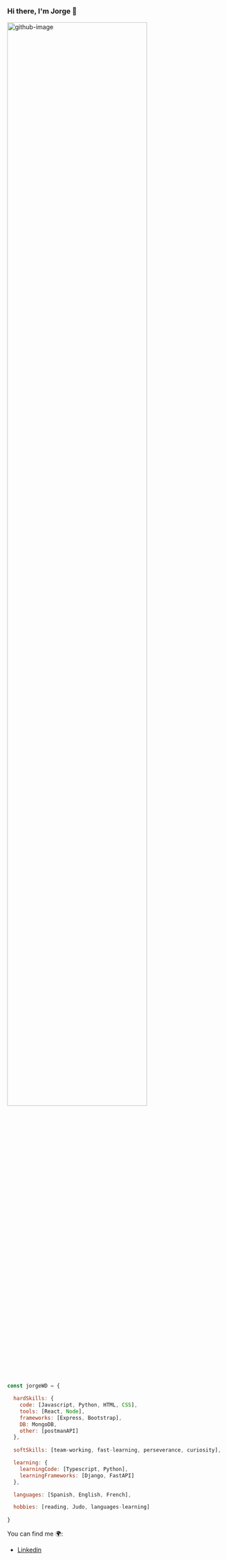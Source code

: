 ### Hi there, I'm Jorge 👋

<img width="80%" margin="10%" alt="github-image" src="https://user-images.githubusercontent.com/103324855/224007611-8028bc1e-19c8-4691-a781-031fbf2c8441.PNG">

```js
const jorgeWD = {

  hardSkills: {
    code: [Javascript, Python, HTML, CSS],
    tools: [React, Node],
    frameworks: [Express, Bootstrap],
    DB: MongoDB,
    other: [postmanAPI]
  },
  
  softSkills: [team-working, fast-learning, perseverance, curiosity],

  learning: {
    learningCode: [Typescript, Python],
    learningFrameworks: [Django, FastAPI]
  }, 

  languages: [Spanish, English, French],

  hobbies: [reading, Judo, languages-learning]
  
}

```

You can find me 🌍:
- [Linkedin](https://www.linkedin.com/in/jorge-sanchez-fullstack/)

<!--
**cametolearnthis/cametolearnthis** is a ✨ _special_ ✨ repository because its `README.md` (this file) appears on your GitHub profile.

Here are some ideas to get you started:

- 🔭 I’m currently working on ...
- 🌱 I’m currently learning ...
- 👯 I’m looking to collaborate on ...
- 🤔 I’m looking for help with ...
- 💬 Ask me about ...
- 📫 How to reach me: ...
- 😄 Pronouns: ...
- ⚡ Fun fact: ...
-->
